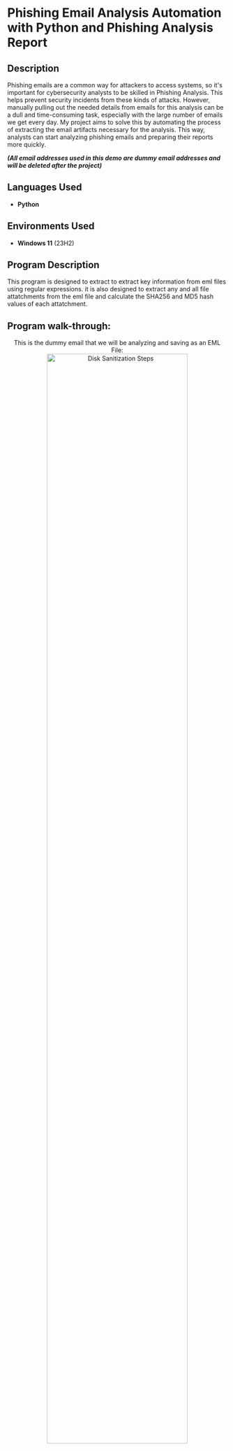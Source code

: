 <h1>Phishing Email Analysis Automation with Python and Phishing Analysis Report</h1>

<h2>Description</h2>
Phishing emails are a common way for attackers to access systems, so it's important for cybersecurity analysts to be skilled in Phishing Analysis. This helps prevent security incidents from these kinds of attacks. However, manually pulling out the needed details from emails for this analysis can be a dull and time-consuming task, especially with the large number of emails we get every day. My project aims to solve this by automating the process of extracting the email artifacts necessary for the analysis.  This way, analysts can start analyzing phishing emails and preparing their reports more quickly.

***(All email addresses used in this demo are dummy email addresses and will be deleted after the project)***
<br />


<h2>Languages Used</h2>

- <b>Python</b> 

<h2>Environments Used </h2>

- <b>Windows 11</b> (23H2)

<h2>Program Description</h2>

This program is designed to extract to extract key information from eml files using regular expressions. it is also designed to extract any and all file attatchments from the eml file and calculate the SHA256 and MD5 hash values of each attatchment.

<h2>Program walk-through:</h2>

<p align="center">
This is the dummy email that we will be analyzing and saving as an EML File: <br/>
<img src="https://i.imgur.com/iWh2eez.png" height="80%" width="80%" alt="Disk Sanitization Steps"/>
<br />
<br />
Opening the script:  <br/>
<img src="https://i.imgur.com/lfUezb9.png" height="80%" width="80%" alt="Disk Sanitization Steps"/>
<br />
<br />
Asks user for the file path of the EML file: <br/>
<img src="https://i.imgur.com/kermg3Z.png" height="80%" width="80%" alt="Disk Sanitization Steps"/>
<br />
<br />
Output screen once the script is finished running:  <br/>
<img src="https://i.imgur.com/cbtx1ig.png" height="80%" width="80%" alt="Disk Sanitization Steps"/>
<br />
<br />
Files are outputed into the same directory as the script. For the email analysis it will output a txt file. If it detects an attachment it will extract and save it:  <br/>
<img src="https://i.imgur.com/qTEZMpL.png" height="80%" width="80%" alt="Disk Sanitization Steps"/>
<br />
<br />
The txt file will contain email artifacts such as: SPF and DKIM Authentication Results, Sender IP Address, Reverse DNS, Email Address of the Sender, Return Path, Subject Line, Recipient Email Addresses, CC/BCC, Date, Reply to Addresses, Sanatized URLs, and hashes of any detected attatchments:<br/>
<img src="https://i.imgur.com/OAVBMIS.png" height="80%" width="80%" alt="Disk Sanitization Steps"/>
<br />
<br />
Finally the analyst can quickly jump into conducting the rest of the phishing analysis such as inputing the hashes in to VirusTotal to determine if attachments are linked to any documented malware.  <br/>
</p>

<h2>Phishing Analysis Report</h2>

### Email Description:

The email appears to be a malicious attempt to get the user to click on the link to win money. The email contains a pdf file that is possible malicious as well. The lack of a specific impersonation might suggest a general phishing attempt.

### Email Artifacts:

- **Sending address:** arrons1920[[@g]mail.com
- **Subject Line:** MALICIOUS EMAIL!!!
- **Recipients:** felixaburtotest[[@o]utlook.com, "cs651991[[@g]mail.com" 
- **Reply-To address:** None
- **Date and Time:** Sat, 24 Feb 2024 01:06:52 -0600
- **Sending Server IP:** 209.85.217.42
- **Whois Lookup:** mail-vs1-f42.google.com is linked to Google, indicating the email was sent through Gmail.

### Attachment Artifacts:

- **Filename:** Malicious.pdf
- **Content Type:** PDF Document
- **Size:** 1793 bytes
- **Analysis:** When "Malicious.pdf" is scanned with VirusTotal it is revealed that the pdf document is actually a trojan.

### Web Artifacts:
- **URLs in Email:** https[://]www[.]HAXXORSERVER[.]COM]
- **Analysis:** The analysis done with VirusTotal reveals that this url has been associated with numerious malware.

### Recommendations:

- **Attachment Analysis:** The attachment "Malicious.pdf" should be blocked to prevent employees from opening this malicious attachment.
- **URL Analysis:** The URL "https[://]www[.]HAXXORSERVER[.]COM]" should be blocked on our web proxy server to prevent employees from visiting this site.
- **Sender Domain Monitoring:** While the sender's email originates from a legitimate Gmail address, ongoing monitoring of emails from this sender is advised. Block further emails from this address at the email gateway.
- **Employee Vigilance:** Raise awareness among employees about such phishing attempts. Caution should be exercised with email attachments, especially those with suspicious names or from unknown senders.
- **Enhanced IT Security:** Implement stronger email filtering and regularly update antivirus software across the organization to mitigate such threats.
